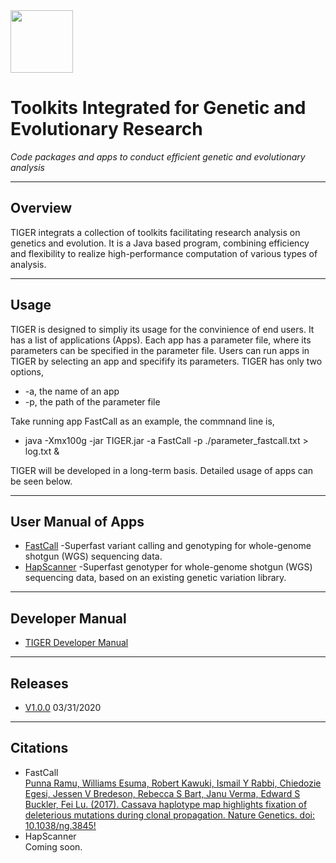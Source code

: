 <img src="https://contattafiles.s3.us-west-1.amazonaws.com/tnt22006/DhRSlDOsdlFY6WL/tiger.png" height=100 align="center"> 

# Toolkits Integrated for Genetic and Evolutionary Research
*Code packages and apps to conduct efficient genetic and evolutionary analysis*

***
## Overview
TIGER integrats a collection of toolkits facilitating research analysis on genetics and evolution. It is a Java based program, combining efficiency and flexibility to realize high-performance computation of various types of analysis. 

***
## Usage
TIGER is designed to simpliy its usage for the convinience of end users. It has a list of applications (Apps). Each app has a parameter file, where its parameters can be specified in the parameter file. Users can run apps in TIGER by selecting an app and specifify its parameters. TIGER has only two options,  
* -a, the name of an app  
* -p, the path of the parameter file 


Take running app FastCall as an example, the commnand line is,  
* java -Xmx100g -jar TIGER.jar -a FastCall -p ./parameter_fastcall.txt > log.txt &

TIGER will be developed in a long-term basis. Detailed usage of apps can be seen below.

***
## User Manual of Apps

* [FastCall](https://github.com/PlantGeneticsLab/TIGER/wiki/FastCall) -Superfast variant calling and genotyping for whole-genome shotgun (WGS) sequencing data.
* [HapScanner](https://github.com/PlantGeneticsLab/TIGER/wiki/HapScanner) -Superfast genotyper for whole-genome shotgun (WGS) sequencing data, based on an existing genetic variation library.

***
## Developer Manual
* [TIGER Developer Manual](https://docs.google.com/document/d/1BU99b3joz0yItsJi2VabWbl6EyYfJmbo2oGUybl4PoM/edit?usp=sharing)

***
## Releases
* [V1.0.0](https://github.com/PlantGeneticsLab/TIGER/releases/tag/V1.0.0) 03/31/2020

***
## Citations

* FastCall  
[Punna Ramu, Williams Esuma, Robert Kawuki, Ismail Y Rabbi, Chiedozie Egesi, Jessen V Bredeson, Rebecca S Bart, Janu Verma, Edward S Buckler, Fei Lu. (2017). Cassava haplotype map highlights fixation of deleterious mutations during clonal propagation. Nature Genetics. doi: 10.1038/ng.3845!](https://www.nature.com/articles/ng.3845)
* HapScanner   
Coming soon.
